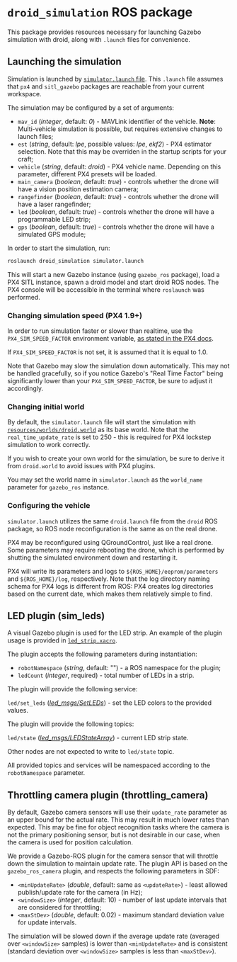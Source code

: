 # `droid_simulation` ROS package

This package provides resources necessary for launching Gazebo simulation with droid, along with `.launch` files for convenience.

## Launching the simulation

Simulation is launched by [`simulator.launch` file](launch/simulator.launch). This `.launch` file assumes that `px4` and `sitl_gazebo` packages are reachable from your current workspace.

The simulation may be configured by a set of arguments:

* `mav_id` (*integer*, default: *0*) - MAVLink identifier of the vehicle. **Note**: Multi-vehicle simulation is possible, but requires extensive changes to launch files;
* `est` (*string*, default: *lpe*, possible values: *lpe*, *ekf2*) - PX4 estimator selection. Note that this may be overriden in the startup scripts for your craft;
* `vehicle` (*string*, default: *droid*) - PX4 vehicle name. Depending on this parameter, different PX4 presets will be loaded.
* `main_camera` (*boolean*, default: *true*) - controls whether the drone will have a vision position estimation camera;
* `rangefinder` (*boolean*, default: *true*) - controls whether the drone will have a laser rangefinder;
* `led` (*boolean*, default: *true*) - controls whether the drone will have a programmable LED strip;
* `gps` (*boolean*, default: *true*) - controls whether the drone will have a simulated GPS module;

In order to start the simulation, run:

```bash
roslaunch droid_simulation simulator.launch
```

This will start a new Gazebo instance (using `gazebo_ros` package), load a PX4 SITL instance, spawn a droid model and start droid ROS nodes. The PX4 console will be accessible in the terminal where `roslaunch` was performed.

### Changing simulation speed (PX4 1.9+)

In order to run simulation faster or slower than realtime, use the `PX4_SIM_SPEED_FACTOR` environment variable, [as stated in the PX4 docs](https://dev.px4.io/v1.9.0/en/simulation/#simulation_speed).

If `PX4_SIM_SPEED_FACTOR` is not set, it is assumed that it is equal to 1.0.

Note that Gazebo may slow the simulation down automatically. This may not be handled gracefully, so if you notice Gazebo's "Real Time Factor" being significantly lower than your `PX4_SIM_SPEED_FACTOR`, be sure to adjust it accordingly.

### Changing initial world

By default, the `simulator.launch` file will start the simulation with [`resources/worlds/droid.world`](resources/worlds/droid.world) as its base world. Note that the `real_time_update_rate` is set to 250 - this is required for PX4 lockstep simulation to work correctly.

If you wish to create your own world for the simulation, be sure to derive it from `droid.world` to avoid issues with PX4 plugins.

You may set the world name in `simulator.launch` as the `world_name` parameter for `gazebo_ros` instance.

### Configuring the vehicle

`simulator.launch` utilizes the same `droid.launch` file from the `droid` ROS package, so ROS node reconfiguration is the same as on the real drone.

PX4 may be reconfigured using QGroundControl, just like a real drone. Some parameters may require rebooting the drone, which is performed by shutting the simulated environment down and restarting it.

PX4 will write its parameters and logs to `${ROS_HOME}/eeprom/parameters` and `${ROS_HOME}/log`, respectively. Note that the log directory naming schema for PX4 logs is different from ROS: PX4 creates log directories based on the current date, which makes them relatively simple to find.

## LED plugin (sim_leds)

A visual Gazebo plugin is used for the LED strip. An example of the plugin usage is provided in [`led_strip.xacro`](../droid_description/urdf/leds/led_strip.xacro).

The plugin accepts the following parameters during instantiation:

* `robotNamespace` (*string*, default: "") - a ROS namespace for the plugin;
* `ledCount` (*integer*, required) - total number of LEDs in a strip.

The plugin will provide the following service:

`led/set_leds` ([*led_msgs/SetLEDs*](https://github.com/CopterExpress/ros_led/blob/v0.0.6/led_msgs/srv/SetLEDs.srv)) - set the LED colors to the provided values.

The plugin will provide the following topics:

`led/state` ([*led_msgs/LEDStateArray*](https://github.com/CopterExpress/ros_led/blob/v0.0.6/led_msgs/msg/LEDStateArray.msg)) - current LED strip state.

Other nodes are not expected to write to `led/state` topic.

All provided topics and services will be namespaced according to the `robotNamespace` parameter.

## Throttling camera plugin (throttling_camera)

By default, Gazebo camera sensors will use their `update_rate` parameter as an upper bound for the actual rate. This may result in much lower rates than expected. This may be fine for object recognition tasks where the camera is not the primary positioning sensor, but is not desirable in our case, when the camera is used for position calculation.

We provide a Gazebo-ROS plugin for the camera sensor that will throttle down the simulation to maintain update rate. The plugin API is based on the `gazebo_ros_camera` plugin, and respects the following parameters in SDF:

* `<minUpdateRate>` (*double*, default: same as `<updateRate>`) - least allowed publish/update rate for the camera (in Hz);
* `<windowSize>` (*integer*, default: 10) - number of last update intervals that are considered for throttling;
* `<maxStDev>` (*double*, default: 0.02) - maximum standard deviation value for update intervals.

The simulation will be slowed down if the average update rate (averaged over `<windowSize>` samples) is lower than `<minUpdateRate>` and is consistent (standard deviation over `<windowSize>` samples is less than `<maxStDev>`).
